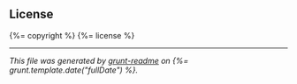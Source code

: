 ## License
{%= copyright %}
{%= license %}

***
_This file was generated by [grunt-readme](https://github.com/assemble/grunt-readme) on {%= grunt.template.date("fullDate") %}._


